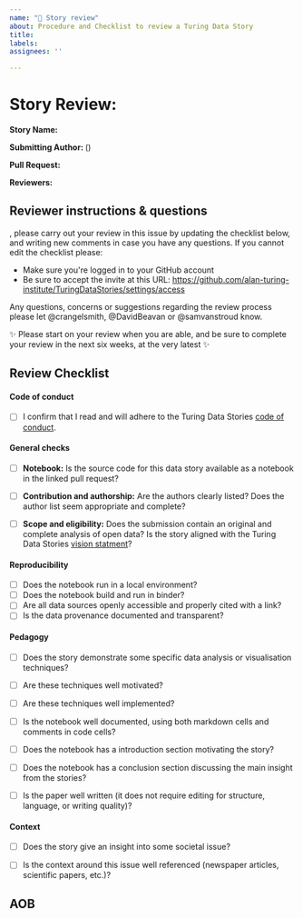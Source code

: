 ```yaml
---
name: "🔦 Story review"
about: Procedure and Checklist to review a Turing Data Story 
title: 
labels:
assignees: ''

---
```


<!--
Please complete the following sections with the information from the story to be reviewed and the reviews. If you have write access to the repository please also assign the appropriate label (or labels) to your issue. 
-->

# Story Review: <story-name>

**Story Name:** <story-name>

**Submitting Author: <gh-username>** (<name>)

**Pull Request:** <link> 

**Reviewers:** <reviewer-1> <reviewer-2>

## Reviewer instructions & questions

<reviewer-1> <reviewer-2>, please carry out your review in this issue by updating the checklist below, and writing new comments in case you have any questions. If you cannot edit the checklist please:

- Make sure you're logged in to your GitHub account
- Be sure to accept the invite at this URL: https://github.com/alan-turing-institute/TuringDataStories/settings/access

Any questions, concerns or suggestions regarding the review process please let @crangelsmith, @DavidBeavan or @samvanstroud know.

✨ Please start on your review when you are able, and be sure to complete your review in the next six weeks, at the very latest ✨


## Review Checklist

#### Code of conduct
- [ ] I confirm that I read and will adhere to the Turing Data Stories [code of conduct](https://github.com/alan-turing-institute/TuringDataStories/blob/master/CODE_OF_CONDUCT.md).

#### General checks
- [ ]  **Notebook:** Is the source code for this data story available as a notebook in the linked pull request?
- [ ]  **Contribution and authorship:** Are the authors clearly listed? Does the author list seem appropriate and complete?
- [ ] **Scope and eligibility:** Does the submission contain an original and complete analysis of open data? Is the story aligned with the Turing Data Stories [vision statment](https://github.com/alan-turing-institute/TuringDataStories#our-vision)?


#### Reproducibility
- [ ] Does the notebook run in a local environment?
- [ ] Does the notebook build and run in binder?
- [ ] Are all data sources openly accessible and properly cited with a link?
- [ ] Is the data provenance documented and transparent?

#### Pedagogy
- [ ] Does the story demonstrate some specific data analysis or visualisation techniques?
- [ ] Are these techniques well motivated?
- [ ] Are these techniques well implemented?
- [ ] Is the notebook well documented, using both markdown cells and comments in code cells?
- [ ] Does the notebook has a introduction section motivating the story?
- [ ] Does the notebook has a conclusion section discussing the main insight from the stories?
- [ ] Is the paper well written (it does not require editing for structure, language, or writing quality)?


#### Context
- [ ] Does the story give an insight into some societal issue?
- [ ] Is the context around this issue well referenced (newspaper articles, scientific papers, etc.)?


## AOB

<!--Please write here any considerations to be taken when reviewing this story-->
